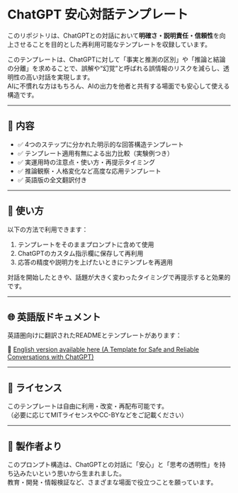 # ChatGPT 安心対話テンプレート

このリポジトリは、ChatGPTとの対話において**明確さ・説明責任・信頼性**を向上させることを目的とした再利用可能なテンプレートを収録しています。

このテンプレートは、ChatGPTに対して「事実と推測の区別」や「推論と結論の分離」を求めることで、誤解や“幻覚”と呼ばれる誤情報のリスクを減らし、透明性の高い対話を実現します。  
AIに不慣れな方はもちろん、AIの出力を他者と共有する場面でも安心して使える構造です。

---

## 📘 内容

- ✅ 4つのステップに分かれた明示的な回答構造テンプレート  
- ✅ テンプレート適用有無による出力比較（実験例つき）  
- ✅ 実運用時の注意点・使い方・再提示タイミング  
- ✅ 推論観察・人格変化など高度な応用テンプレート  
- ✅ 英語版の全文翻訳付き

---

## 🚀 使い方

以下の方法で利用できます：

1. テンプレートをそのままプロンプトに含めて使用  
2. ChatGPTのカスタム指示欄に保存して再利用  
3. 応答の精度や説明力を上げたいときにテンプレを再適用

対話を開始したときや、話題が大きく変わったタイミングで再提示すると効果的です。

---

## 🌐 英語版ドキュメント

英語圏向けに翻訳されたREADMEとテンプレートがあります：

📄 [English version available here (A Template for Safe and Reliable Conversations with ChatGPT)](./Tips%20A%20Template%20for%20Safe%20and%20Reliable%20Conversations%20with%20ChatGPT.md)

---

## 📄 ライセンス

このテンプレートは自由に利用・改変・再配布可能です。  
（必要に応じてMITライセンスやCC-BYなどをご記載ください）

---

## 🙏 製作者より

このプロンプト構造は、ChatGPTとの対話に「安心」と「思考の透明性」を持ち込みたいという思いから生まれました。  
教育・開発・情報検証など、さまざまな場面で役立つことを願っています。
